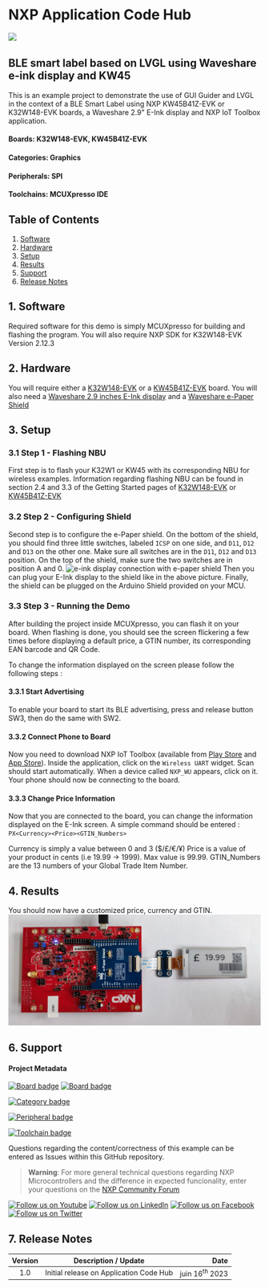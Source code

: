 # NXP Application Code Hub
[<img src="https://mcuxpresso.nxp.com/static/icon/nxp-logo-color.svg" width="100"/>](https://www.nxp.com)

## BLE smart label based on LVGL using Waveshare e-ink display and KW45
This is an example project to demonstrate the use of GUI Guider and LVGL in the context of a BLE Smart Label using NXP KW45B41Z-EVK or K32W148-EVK boards, a Waveshare 2.9" E-Ink display and NXP IoT Toolbox application.

#### Boards: K32W148-EVK, KW45B41Z-EVK
#### Categories: Graphics
#### Peripherals: SPI
#### Toolchains: MCUXpresso IDE

## Table of Contents
1. [Software](#step1)
2. [Hardware](#step2)
3. [Setup](#step3)
4. [Results](#step4)
5. [Support](#step5)
6. [Release Notes](#step6)

## 1. Software<a name="step1"></a>
Required software for this demo is simply MCUXpresso for building and flashing the program.
You will also require NXP SDK for K32W148-EVK Version 2.12.3

## 2. Hardware<a name="step2"></a>
You will require either a [K32W148-EVK](https://www.nxp.com/design/software/development-software/mcuxpresso-software-and-tools-/k32w148-evaluation-kit-with-multiprotocol-radio:K32W148-EVK) or a [KW45B41Z-EVK](https://www.nxp.com/design/software/development-software/mcuxpresso-software-and-tools-/kw45b41z-evaluation-kit-with-bluetooth-low-energy:KW45B41Z-EVK) board. 
You will also need a [Waveshare 2.9 inches E-Ink display](https://www.waveshare.com/2.9inch-e-paper.htm) and a [Waveshare e-Paper Shield](https://www.waveshare.com/e-paper-shield.htm)

## 3. Setup<a name="step3"></a>

### 3.1 Step 1 - Flashing NBU
First step is to flash your K32W1 or KW45 with its corresponding NBU for wireless examples.
Information regarding flashing NBU can be found in section 2.4 and 3.3 of the Getting Started pages of [K32W148-EVK](https://www.nxp.com/document/guide/getting-started-with-the-k32w148-development-platform:GS-K32W148EVK) or [KW45B41Z-EVK](https://www.nxp.com/document/guide/getting-started-with-the-kw45b41z-evaluation-kit:GS-KW45B41ZEVK)


### 3.2 Step 2 - Configuring Shield
Second step is to configure the e-Paper shield.
On the bottom of the shield, you should find three little switches, labeled `ICSP` on one side, and `D11`, `D12` and `D13` on the other one. Make sure all switches are in the `D11`, `D12` and `D13` position.
On the top of the shield, make sure the two switches are in position A and 0.
![e-ink display connection with e-paper shield](https://www.waveshare.com/media/catalog/product/cache/1/image/800x800/9df78eab33525d08d6e5fb8d27136e95/e/-/e-paper-shield-7_1.jpg)
Then you can plug your E-Ink display to the shield like in the above picture.
Finally, the shield can be plugged on the Arduino Shield provided on your MCU.

### 3.3 Step 3 - Running the Demo
After building the project inside MCUXpresso, you can flash it on your board.
When flashing is done, you should see the screen flickering a few times before displaying a default price, a GTIN number, its corresponding EAN barcode and QR Code.

To change the information displayed on the screen please follow the following steps :

#### 3.3.1 Start Advertising
To enable your board to start its BLE advertising, press and release button SW3, then do the same with SW2.

#### 3.3.2 Connect Phone to Board
Now you need to download NXP IoT Toolbox (available from [Play Store](https://play.google.com/store/apps/details?id=com.freescale.kinetisbletoolbox&hl=en_US) and [App Store](https://apps.apple.com/us/app/iot-toolbox/id1362450908)).
Inside the application, click on the `Wireless UART` widget. Scan should start automatically. When a device called `NXP_WU` appears, click on it. Your phone should now be connecting to the board.

#### 3.3.3 Change Price Information
Now that you are connected to the board, you can change the information displayed on the E-Ink screen. A simple command should be entered : `PX<Currency><Price><GTIN_Numbers>`

Currency is simply a value between 0 and 3 ($/£/€/¥)
Price is a value of your product in cents (i.e 19.99 -> 1999). Max value is 99.99.
GTIN_Numbers are the 13 numbers of your Global Trade Item Number.


## 4. Results<a name="step4"></a>

You should now have a customized price, currency and GTIN.
![Picture of Customized Price Label](images/result.png)

## 6. Support<a name="step5"></a>
#### Project Metadata
<!----- Boards ----->
[![Board badge](https://img.shields.io/badge/Board-K32W148&ndash;EVK-blue)](https://github.com/search?q=org%3Anxp-appcodehub+K32W148-EVK+in%3Areadme&type=Repositories) [![Board badge](https://img.shields.io/badge/Board-KW45B41Z&ndash;EVK-blue)](https://github.com/search?q=org%3Anxp-appcodehub+KW45B41Z-EVK+in%3Areadme&type=Repositories)

<!----- Categories ----->
[![Category badge](https://img.shields.io/badge/Category-GRAPHICS-yellowgreen)](https://github.com/search?q=org%3Anxp-appcodehub+graphics+in%3Areadme&type=Repositories)

<!----- Peripherals ----->
[![Peripheral badge](https://img.shields.io/badge/Peripheral-SPI-yellow)](https://github.com/search?q=org%3Anxp-appcodehub+spi+in%3Areadme&type=Repositories)

<!----- Toolchains ----->
[![Toolchain badge](https://img.shields.io/badge/Toolchain-MCUX-orange)](https://github.com/search?q=org%3Anxp-appcodehub+mcux+in%3Areadme&type=Repositories)

Questions regarding the content/correctness of this example can be entered as Issues within this GitHub repository.

>**Warning**: For more general technical questions regarding NXP Microcontrollers and the difference in expected funcionality, enter your questions on the [NXP Community Forum](https://community.nxp.com/)

[![Follow us on Youtube](https://img.shields.io/badge/Youtube-Follow%20us%20on%20Youtube-red.svg)](https://www.youtube.com/@NXP_Semiconductors)
[![Follow us on LinkedIn](https://img.shields.io/badge/LinkedIn-Follow%20us%20on%20LinkedIn-blue.svg)](https://www.linkedin.com/company/nxp-semiconductors)
[![Follow us on Facebook](https://img.shields.io/badge/Facebook-Follow%20us%20on%20Facebook-blue.svg)](https://www.facebook.com/nxpsemi/)
[![Follow us on Twitter](https://img.shields.io/badge/Twitter-Follow%20us%20on%20Twitter-white.svg)](https://twitter.com/NXP)

## 7. Release Notes<a name="step6"></a>
| Version | Description / Update                           | Date                        |
|:-------:|------------------------------------------------|----------------------------:|
| 1.0     | Initial release on Application Code Hub        | juin 16<sup>th</sup> 2023 |

